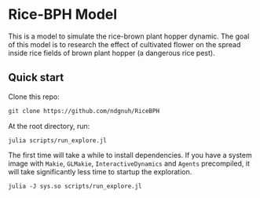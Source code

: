 # Rice-BPH Model

This is a model to simulate the rice-brown plant hopper dynamic.
The goal of this model is to research the effect of cultivated flower on the spread inside rice fields of brown plant hopper (a dangerous rice pest).

## Quick start

Clone this repo:
```bash
git clone https://github.com/ndgnuh/RiceBPH
```

At the root directory, run:

```shell
julia scripts/run_explore.jl
```

The first time will take a while to install dependencies. If you have a system image with `Makie`, `GLMakie`, `InteractiveDynamics` and `Agents` precompiled, it will take significantly less time to startup the exploration.
```shell
julia -J sys.so scripts/run_explore.jl
```


